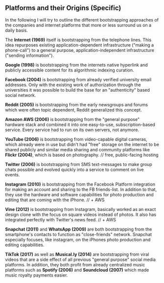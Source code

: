 ## Platforms and their Origins (Specific)

In the following I will try to outline the different bootstrapping approaches of the companies and internet platforms that more or less surround us on a daily basis.


The **Internet (1969)** itself is bootstrapping from the telephone lines. This idea repurposes existing application-dependent infrastructure ("making a phone-call") to a general purpose, application-independent infrastructure ("sending information").    

**Google (1998)** is bootstrapping from the internets native hyperlink  and publicly accessible content for its algorithmic indexing curation.


**Facebook (2004)** is bootstrapping from already verified university email addresses. Only with the existing work of authorization through the universities it was possible to build the base for an "authenticity" based social network.


**Reddit (2005)** is bootstrapping from the early newsgroups and forums which were often topic dependent, Reddit generalized this concept.


**Amazon AWS (2006)** is bootstrapping from the "general purpose" hardware stack and combined it into one easy-to-use, subscription-based service. Every service had to run on its own servers, not anymore.


**YouTube (2006)** is bootstrapping from video-capable digital cameras, which already were in use but didn't had "free" storage on the internet to be shared publicly and similar media sharing and community platforms like **Flickr (2004)**, which is based on photography.
// free, public-facing hosting


**Twitter (2006)** is bootstrapping from SMS text-messages to make group chats possible and evolved quickly into a service to comment on live events.


**Instagram (2010)** is bootstrapping from the Facebook Platform integration for making an account and sharing to the FB friends-list. In addition to that, they use the hardware and software capabilities for photo production and editing that are coming with the iPhone.
// + AWS


**Vine (2012)** is bootstrapping from Instagram, basically worked as an exact design clone with the focus on square videos instead of photos. It also has integrated perfectly with Twitter's news feed.
// + AWS


**Snapchat (2011)** and **WhatsApp (2009)** are both bootstrapping from the smartphone's contacts to function as "close-friends" network. Snapchat especially focuses, like instagram, on the iPhones photo production and editing capabilities.


**TikTok (2017)** as well as **Musical.ly (2014)** are bootstrapping from viral videos that are a side effect of all previous "general purpose" social media platforms. In addition, they both profit from already centralized music platforms such as **Spotify (2006)** and **Soundcloud (2007)** which made music royalty payments easier.
